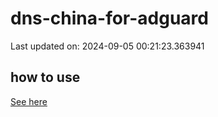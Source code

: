 # dns-china-for-adguard

Last updated on: 2024-09-05 00:21:23.363941

## how to use

[See here](https://github.com/AdguardTeam/AdGuardHome/wiki/Configuration#upstreams-from-file)